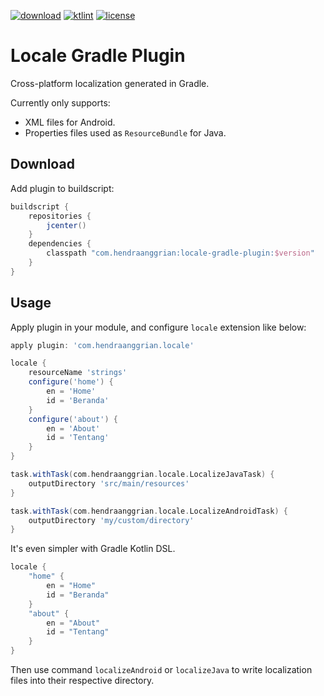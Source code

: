 [![download](https://api.bintray.com/packages/hendraanggrian/maven/locale-gradle-plugin/images/download.svg)](https://bintray.com/hendraanggrian/maven/locale-gradle-plugin/_latestVersion)
[![ktlint](https://img.shields.io/badge/code%20style-%E2%9D%A4-FF4081.svg)](https://ktlint.github.io/)
[![license](https://img.shields.io/github/license/hendraanggrian/locale-gradle-plugin)](http://www.apache.org/licenses/LICENSE-2.0)

Locale Gradle Plugin
====================
Cross-platform localization generated in Gradle.

Currently only supports:
 * XML files for Android.
 * Properties files used as `ResourceBundle` for Java.

Download
--------
Add plugin to buildscript:

```gradle
buildscript {
    repositories {
        jcenter()
    }
    dependencies {
        classpath "com.hendraanggrian:locale-gradle-plugin:$version"
    }
}
```

Usage
-----
Apply plugin in your module, and configure `locale` extension like below:

```gradle
apply plugin: 'com.hendraanggrian.locale'

locale {
    resourceName 'strings'
    configure('home') {
        en = 'Home'
        id = 'Beranda'
    }
    configure('about') {
        en = 'About'
        id = 'Tentang'
    }
}

task.withTask(com.hendraanggrian.locale.LocalizeJavaTask) {
    outputDirectory 'src/main/resources'
}

task.withTask(com.hendraanggrian.locale.LocalizeAndroidTask) {
    outputDirectory 'my/custom/directory'
}
```

It's even simpler with Gradle Kotlin DSL.

```gradle
locale {
    "home" {
        en = "Home"
        id = "Beranda"
    }
    "about" {
        en = "About"
        id = "Tentang"
    }
}
```

Then use command `localizeAndroid` or `localizeJava` to write localization files into their respective directory.
